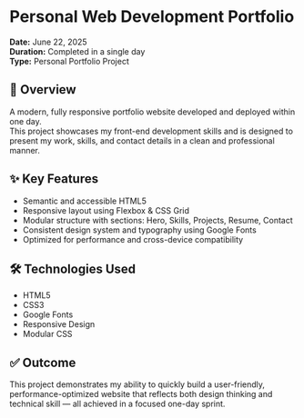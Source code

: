 # Personal Web Development Portfolio

**Date:** June 22, 2025  
**Duration:** Completed in a single day  
**Type:** Personal Portfolio Project  

## 📄 Overview
A modern, fully responsive portfolio website developed and deployed within one day.  
This project showcases my front-end development skills and is designed to present my work, skills, and contact details in a clean and professional manner.

## ✨ Key Features

- Semantic and accessible HTML5
- Responsive layout using Flexbox & CSS Grid
- Modular structure with sections: Hero, Skills, Projects, Resume, Contact
- Consistent design system and typography using Google Fonts
- Optimized for performance and cross-device compatibility

## 🛠 Technologies Used

- HTML5
- CSS3
- Google Fonts
- Responsive Design
- Modular CSS

## ✅ Outcome

This project demonstrates my ability to quickly build a user-friendly, performance-optimized website that reflects both design thinking and technical skill — all achieved in a focused one-day sprint.
